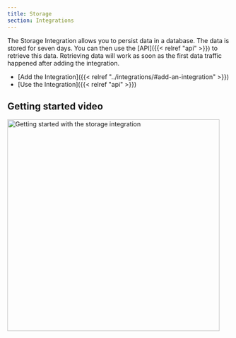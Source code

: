 ```yaml
---
title: Storage
section: Integrations
---
```


The Storage Integration allows you to persist data in a database. The data is stored for seven days. You can then use the [API]({{< relref "api" >}}) to retrieve this data. Retrieving data will work as soon as the first data traffic happened after adding the integration.

* [Add the Integration]({{< relref "../integrations/#add-an-integration" >}})
* [Use the Integration]({{< relref "api" >}})

## Getting started video

<a href="https://www.youtube.com/watch?v=kVf8GmCbOuE&index=3&list=PLM8eOeiKY7JVwrBYRHxsf9p0VM_dVapXl" target="_blank"><img src="https://www.thethingsnetwork.org/docs/applications/Storage-Integration.png" 
alt="Getting started with the storage integration" width="480" /></a>
